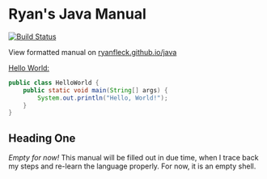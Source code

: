 # Ryan's Java Manual

  [![Build Status](https://travis-ci.org/RyanFleck/Projects.svg?branch=master)](https://travis-ci.org/RyanFleck/Projects)

  View formatted manual on [ryanfleck.github.io/java](https://ryanfleck.github.io/java)
  

[Hello World:](http://www.catb.org/jargon/html/H/hello-world.html)
```java
public class HelloWorld {
    public static void main(String[] args) {
        System.out.println("Hello, World!");
    }
}
```




## Heading One

*Empty for now!* This manual will be filled out in due time, when I trace back my steps and re-learn the language properly. For now, it is an empty shell.
